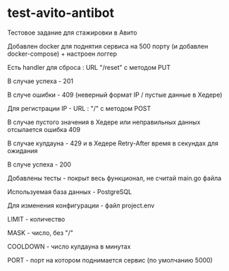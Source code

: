 # test-avito-antibot
Тестовое задание для стажировки в Авито

Добавлен docker для поднятия сервиса на 500 порту (и добавлен docker-compose) + настроен логгер

Есть handler для сброса : URL "/reset" с методом PUT

В случае успеха - 201

В случе ошибки - 409 (неверный формат IP / пустые данные в Хедере)

Для регистрации IP - URL : "/" с методом POST

В случае пустого значения в Хедере или неправильных данных отсылается ошибка 409

В случае кулдауна - 429 и в Хедере Retry-After время в секундах для ожидания

В случе успеха - 200

Добавлены тесты - покрыт весь функционал, не считай main.go файла

Используемая база данных - PostgreSQL

Для изменения конфигурации - файл project.env

LIMIT - количество

MASK - число, без "/"

COOLDOWN - число кулдауна в минутах

PORT - порт на котором поднимается сервис (по умолчанию 5000)

